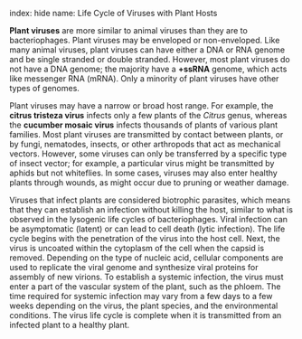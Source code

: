index: hide
name: Life Cycle of Viruses with Plant Hosts

 **Plant viruses** are more similar to animal viruses than they are to bacteriophages. Plant viruses may be enveloped or non-enveloped. Like many animal viruses, plant viruses can have either a DNA or RNA genome and be single stranded or double stranded. However, most plant viruses do not have a DNA genome; the majority have a  **+ssRNA** genome, which acts like messenger RNA (mRNA). Only a minority of plant viruses have other types of genomes.

Plant viruses may have a narrow or broad host range. For example, the  **citrus tristeza virus** infects only a few plants of the  *Citrus* genus, whereas the  **cucumber mosaic virus** infects thousands of plants of various plant families. Most plant viruses are transmitted by contact between plants, or by fungi, nematodes, insects, or other arthropods that act as mechanical vectors. However, some viruses can only be transferred by a specific type of insect vector; for example, a particular virus might be transmitted by aphids but not whiteflies. In some cases, viruses may also enter healthy plants through wounds, as might occur due to pruning or weather damage.

Viruses that infect plants are considered biotrophic parasites, which means that they can establish an infection without killing the host, similar to what is observed in the lysogenic life cycles of bacteriophages. Viral infection can be asymptomatic (latent) or can lead to cell death (lytic infection). The life cycle begins with the penetration of the virus into the host cell. Next, the virus is uncoated within the cytoplasm of the cell when the capsid is removed. Depending on the type of nucleic acid, cellular components are used to replicate the viral genome and synthesize viral proteins for assembly of new virions. To establish a systemic infection, the virus must enter a part of the vascular system of the plant, such as the phloem. The time required for systemic infection may vary from a few days to a few weeks depending on the virus, the plant species, and the environmental conditions. The virus life cycle is complete when it is transmitted from an infected plant to a healthy plant.
